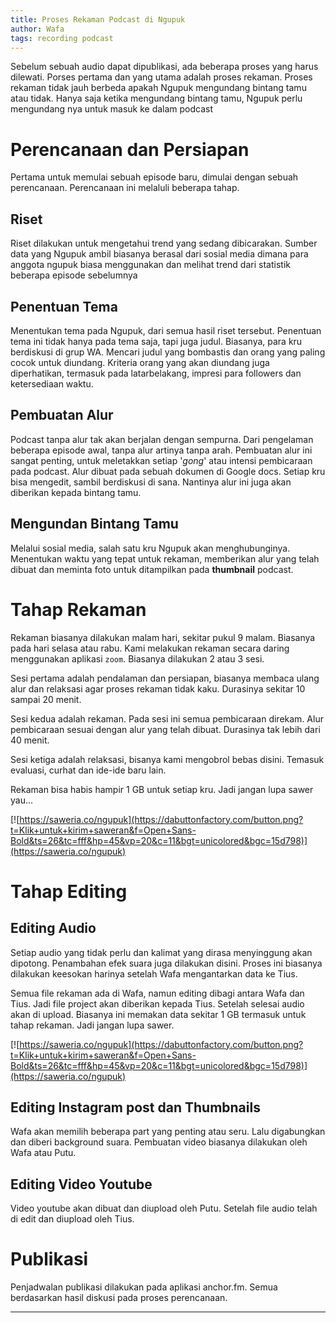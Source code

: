 ```yaml
---
title: Proses Rekaman Podcast di Ngupuk
author: Wafa
tags: recording podcast
---
```


Sebelum sebuah audio dapat dipublikasi,
ada beberapa proses yang harus dilewati.
Porses pertama dan yang utama adalah proses rekaman.
Proses rekaman tidak jauh berbeda apakah Ngupuk mengundang
bintang tamu atau tidak.
Hanya saja ketika mengundang bintang tamu,
Ngupuk perlu mengundang nya untuk masuk ke dalam podcast

# Perencanaan dan Persiapan

Pertama untuk memulai sebuah episode baru,
dimulai dengan sebuah perencanaan.
Perencanaan ini melaluli beberapa tahap.

## Riset

Riset dilakukan untuk mengetahui trend yang sedang dibicarakan.
Sumber data yang Ngupuk ambil biasanya berasal dari sosial media
dimana para anggota ngupuk biasa menggunakan dan
melihat trend dari statistik beberapa episode sebelumnya

## Penentuan Tema

Menentukan tema pada Ngupuk, dari semua hasil riset tersebut.
Penentuan tema ini tidak hanya pada tema saja, tapi juga judul.
Biasanya, para kru berdiskusi di grup WA.
Mencari judul yang bombastis dan orang yang paling cocok untuk diundang.
Kriteria orang yang akan diundang juga diperhatikan,
termasuk pada latarbelakang, impresi para followers dan ketersediaan waktu.

## Pembuatan Alur

Podcast tanpa alur tak akan berjalan dengan sempurna.
Dari pengelaman beberapa episode awal, tanpa alur artinya tanpa arah.
Pembuatan alur ini sangat penting, untuk meletakkan setiap '_gong_' atau
intensi pembicaraan pada podcast.
Alur dibuat pada sebuah dokumen di Google docs.
Setiap kru bisa mengedit, sambil berdiskusi di sana.
Nantinya alur ini juga akan diberikan kepada bintang tamu.

## Mengundan Bintang Tamu

Melalui sosial media, salah satu kru Ngupuk akan menghubunginya.
Menentukan waktu yang tepat untuk rekaman,
memberikan alur yang telah dibuat dan
meminta foto untuk ditampilkan pada **thumbnail** podcast.

# Tahap Rekaman

Rekaman biasanya dilakukan malam hari, sekitar pukul 9 malam.
Biasanya pada hari selasa atau rabu.
Kami melakukan rekaman secara daring menggunakan aplikasi `zoom`.
Biasanya dilakukan 2 atau 3 sesi.

Sesi pertama adalah pendalaman dan persiapan,
biasanya membaca ulang alur dan relaksasi
agar proses rekaman tidak kaku. Durasinya sekitar 10 sampai 20 menit.

Sesi kedua adalah rekaman.
Pada sesi ini semua pembicaraan direkam.
Alur pembicaraan sesuai dengan alur yang telah dibuat.
Durasinya tak lebih dari 40 menit.

Sesi ketiga adalah relaksasi, bisanya kami mengobrol bebas disini.
Temasuk evaluasi, curhat dan ide-ide baru lain.

Rekaman bisa habis hampir 1 GB untuk setiap kru.
Jadi jangan lupa sawer yau...

[![https://saweria.co/ngupuk](https://dabuttonfactory.com/button.png?t=Klik+untuk+kirim+saweran&f=Open+Sans-Bold&ts=26&tc=fff&hp=45&vp=20&c=11&bgt=unicolored&bgc=15d798)](https://saweria.co/ngupuk)

# Tahap Editing

## Editing Audio

Setiap audio yang tidak perlu dan
kalimat yang dirasa menyinggung akan dipotong.
Penambahan efek suara juga dilakukan disini.
Proses ini biasanya dilakukan keesokan harinya setelah
Wafa mengantarkan data ke Tius.

Semua file rekaman ada di Wafa,
namun editing dibagi antara Wafa dan Tius.
Jadi file project akan diberikan kepada Tius.
Setelah selesai audio akan di upload.
Biasanya ini memakan data sekitar 1 GB termasuk untuk tahap rekaman.
Jadi jangan lupa sawer.

[![https://saweria.co/ngupuk](https://dabuttonfactory.com/button.png?t=Klik+untuk+kirim+saweran&f=Open+Sans-Bold&ts=26&tc=fff&hp=45&vp=20&c=11&bgt=unicolored&bgc=15d798)](https://saweria.co/ngupuk)

## Editing Instagram post dan Thumbnails

Wafa akan memilih beberapa part yang penting atau seru.
Lalu digabungkan dan diberi background suara.
Pembuatan video biasanya dilakukan oleh Wafa atau Putu.

## Editing Video Youtube

Video youtube akan dibuat dan diupload oleh Putu.
Setelah file audio telah di edit dan diupload oleh Tius.

# Publikasi

Penjadwalan publikasi dilakukan pada aplikasi anchor.fm.
Semua berdasarkan hasil diskusi pada proses perencanaan.

---
